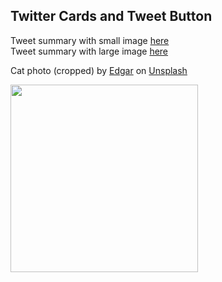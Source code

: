 ## Twitter Cards and Tweet Button

Tweet summary with small image <a href="https://claraj.github.io/tweet_button/tweet_small_image.html">here</a>  
Tweet summary with large image <a href="https://claraj.github.io/tweet_button/tweet_large_image.html">here</a>  

<span>Cat photo (cropped) by <a href="https://unsplash.com/@e_d_g_a_r?utm_source=unsplash&amp;utm_medium=referral&amp;utm_content=creditCopyText">Edgar</a> on <a href="https://unsplash.com/s/photos/cat?utm_source=unsplash&amp;utm_medium=referral&amp;utm_content=creditCopyText">Unsplash</a></span>

<img src="https://claraj.github.io/tweet_button/cat.jpg" height="300">
